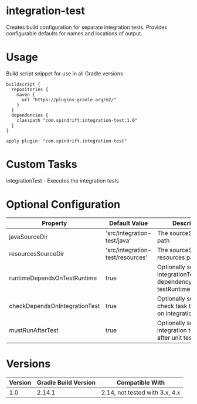 integration-test
================
Creates build configuration for separate integration tests.
Provides configurable defaults for names and locations of output.

Usage
=====
Build script snippet for use in all Gradle versions
```$xslt
buildscript {
  repositories {
    maven {
      url "https://plugins.gradle.org/m2/"
    }
  }
  dependencies {
    classpath "com.spindrift:integration-test:1.0"
  }
}

apply plugin: "com.spindrift.integration-test"
``` 

Custom Tasks
============

integrationTest - Executes the integration tests

Optional Configuration
======================

Property | Default Value | Description  
-------- | ------------- | -----------  
javaSourceDir | 'src/integration-test/java' | The sourceSet source path  
resourcesSourceDir | 'src/integration-test/resources' | The sourceSet resources path  
runtimeDependsOnTestRuntime | true | Optionally sets an integrationTestRuntime dependency on the testRuntime  
checkDependsOnIntegrationTest | true | Optionally sets the check task to depend on integrationsTest  
mustRunAfterTest | true | Optionally sets integration tests to run after unit tests  

Versions
========

Version | Gradle Build Version | Compatible With 
------- | -------------------- | ---------------
1.0     | 2.14.1 | 2.14, not tested with 3.x, 4.x  
  






 